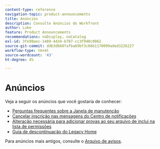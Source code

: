 ```yaml
---
content-type: reference
navigation-topic: product-announcements
title: Anúncios
description: Consulte Anúncios do Workfront
author: Luke
feature: Product Announcements
recommendations: noDisplay, noCatalog
exl-id: 3fe99aec-1489-4434-b787-cc3f940c9062
source-git-commit: ddb3db68fafba69bf3c66b1170099aded3226227
workflow-type: tm+mt
source-wordcount: '43'
ht-degree: 4%

---
```


# Anúncios

Veja a seguir os anúncios que você gostaria de conhecer:

* [Perguntas frequentes sobre a Janela de manutenção](../../product-announcements/announcements/maintenance-window-faq.md)
* [Cancelar inscrição nas mensagens do Centro de notificações](unsubscribe-from-ac-messages.md)
* [Alteração necessária para adicionar provas ao seu arquivo de inclui na lista de permissões](proofhq-domain-change-workfront.md)
* [Guia de descontinuação do Legacy Home](/help/quicksilver/product-announcements/announcements/legacy-home-deprecation.md)


Para anúncios mais antigos, consulte o [Arquivo de avisos](announcement-archive/announcement-archive.md).
